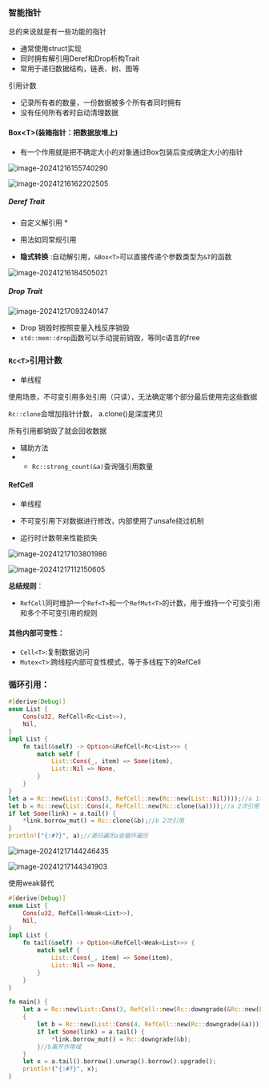 ### 智能指针

总的来说就是有一些功能的指针

- 通常使用struct实现
- 同时拥有解引用Deref和Drop析构Trait
- 常用于递归数据结构，链表、树、图等

引用计数

- 记录所有者的数量，一份数据被多个所有者同时拥有
- 没有任何所有者时自动清理数据



#### Box\<T\>(装箱指针：把数据放堆上)

- 有一个作用就是把不确定大小的对象通过Box包装后变成确定大小的指针

![image-20241216155740290](assets/image-20241216155740290.png)

![image-20241216162202505](assets/image-20241216162202505.png)

##### Deref Trait

- 自定义解引用 *
- 用法如同常规引用

- **隐式转换** :自动解引用，`&Box<T>`可以直接传递个参数类型为`&T`的函数

![image-20241216184505021](assets/image-20241216184505021.png)

##### Drop Trait

![image-20241217093240147](assets/image-20241217093240147.png)

- Drop 销毁时按照变量入栈反序销毁
- `std::mem::drop`函数可以手动提前销毁，等同c语言的free

### `Rc<T>`引用计数

- 单线程

使用场景，不可变引用多处引用（只读），无法确定哪个部分最后使用完这些数据

`Rc::clone`会增加指针计数， a.clone()是深度拷贝

所有引用都销毁了就会回收数据

- 辅助方法
- - `Rc::strong_count(&a)`查询强引用数量

#### RefCell

- 单线程

- 不可变引用下对数据进行修改，内部使用了unsafe绕过机制
- 运行时计数带来性能损失

![image-20241217103801986](assets/image-20241217103801986.png)

![image-20241217112150605](assets/image-20241217112150605.png)

**总结规则**：

- `RefCell`同时维护一个`Ref<T>`和一个`RefMut<T>`的计数，用于维持一个可变引用和多个不可变引用的规则

#### 其他内部可变性：

- `Cell<T>`:复制数据访问
- `Mutex<T>`:跨线程内部可变性模式，等于多线程下的RefCell

### 循环引用：

```rust
#[derive(Debug)]
enum List {
    Cons(u32, RefCell<Rc<List>>),
    Nil,
}
impl List {
    fn tail(&self) -> Option<&RefCell<Rc<List>>> {
        match self {
            List::Cons(_, item) => Some(item),
            List::Nil => None,
        }
    }
}
let a = Rc::new(List::Cons(3, RefCell::new(Rc::new(List::Nil))));//a 1次引用
let b = Rc::new(List::Cons(4, RefCell::new(Rc::clone(&a))));//a 2次引用 b 1次
if let Some(link) = a.tail() {
    *link.borrow_mut() = Rc::clone(&b);//b 2次引用
}
println!("{:#?}", a);//递归遍历a会循环遍历
```

![image-20241217144246435](assets/image-20241217144246435.png)

![image-20241217144341903](assets/image-20241217144341903.png)

使用weak替代

```rust
#[derive(Debug)]
enum List {
    Cons(u32, RefCell<Weak<List>>),
    Nil,
}
impl List {
    fn tail(&self) -> Option<&RefCell<Weak<List>>> {
        match self {
            List::Cons(_, item) => Some(item),
            List::Nil => None,
        }
    }
}

fn main() {
    let a = Rc::new(List::Cons(3, RefCell::new(Rc::downgrade(&Rc::new(List::Nil)))));
    {
        let b = Rc::new(List::Cons(4, RefCell::new(Rc::downgrade(&a))));
        if let Some(link) = a.tail() {
            *link.borrow_mut() = Rc::downgrade(&b);
        }//b离开作用域
    }
    let x = a.tail().borrow().unwrap().borrow().upgrade();
    println!("{:#?}", x);
}
```

